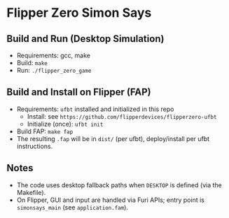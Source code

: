 # Flipper Zero Simon Says

## Build and Run (Desktop Simulation)

- Requirements: gcc, make
- Build: `make`
- Run: `./flipper_zero_game`

## Build and Install on Flipper (FAP)

- Requirements: `ufbt` installed and initialized in this repo
  - Install: see `https://github.com/flipperdevices/flipperzero-ufbt`
  - Initialize (once): `ufbt init`
- Build FAP: `make fap`
- The resulting `.fap` will be in `dist/` (per ufbt), deploy/install per ufbt instructions.

## Notes

- The code uses desktop fallback paths when `DESKTOP` is defined (via the Makefile).
- On Flipper, GUI and input are handled via Furi APIs; entry point is `simonsays_main` (see `application.fam`). 
